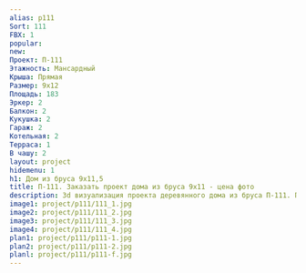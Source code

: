 ```yaml
---
alias: p111
Sort: 111
FBX: 1
popular: 
new: 
Проект: П-111
Этажность: Мансардный
Крыша: Прямая
Размер: 9х12
Площадь: 183
Эркер: 2
Балкон: 2
Кукушка: 2
Гараж: 2
Котельная: 2
Терраса: 1
В чашу: 2
layout: project
hidemenu: 1
h1: Дом из бруса 9х11,5
title: П-111. Заказать проект дома из бруса 9х11 - цена фото
description: 3d визуализация проекта деревянного дома из бруса П-111. Площадь 183 м2, размер 9х11. Вы можете внести любые изменения в проект.
image1: project/p111/111_1.jpg
image2: project/p111/111_2.jpg
image3: project/p111/111_3.jpg
image4: project/p111/111_4.jpg
plan1: project/p111/p111-1.jpg
plan2: project/p111/p111-2.jpg
planl: project/p111/p111-f.jpg
---
```

